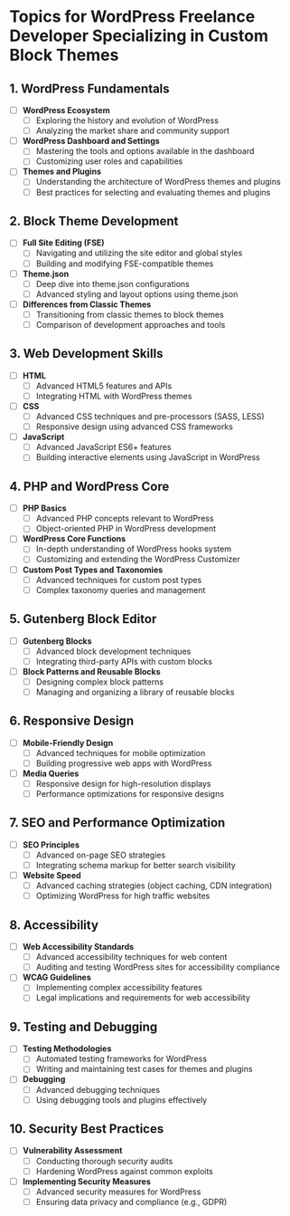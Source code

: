 # Topics for WordPress Freelance Developer Specializing in Custom Block Themes

## 1. WordPress Fundamentals
- [ ] **WordPress Ecosystem**
  - [ ] Exploring the history and evolution of WordPress
  - [ ] Analyzing the market share and community support
- [ ] **WordPress Dashboard and Settings**
  - [ ] Mastering the tools and options available in the dashboard
  - [ ] Customizing user roles and capabilities
- [ ] **Themes and Plugins**
  - [ ] Understanding the architecture of WordPress themes and plugins
  - [ ] Best practices for selecting and evaluating themes and plugins

## 2. Block Theme Development
- [ ] **Full Site Editing (FSE)**
  - [ ] Navigating and utilizing the site editor and global styles
  - [ ] Building and modifying FSE-compatible themes
- [ ] **Theme.json**
  - [ ] Deep dive into theme.json configurations
  - [ ] Advanced styling and layout options using theme.json
- [ ] **Differences from Classic Themes**
  - [ ] Transitioning from classic themes to block themes
  - [ ] Comparison of development approaches and tools

## 3. Web Development Skills
- [ ] **HTML**
  - [ ] Advanced HTML5 features and APIs
  - [ ] Integrating HTML with WordPress themes
- [ ] **CSS**
  - [ ] Advanced CSS techniques and pre-processors (SASS, LESS)
  - [ ] Responsive design using advanced CSS frameworks
- [ ] **JavaScript**
  - [ ] Advanced JavaScript ES6+ features
  - [ ] Building interactive elements using JavaScript in WordPress

## 4. PHP and WordPress Core
- [ ] **PHP Basics**
  - [ ] Advanced PHP concepts relevant to WordPress
  - [ ] Object-oriented PHP in WordPress development
- [ ] **WordPress Core Functions**
  - [ ] In-depth understanding of WordPress hooks system
  - [ ] Customizing and extending the WordPress Customizer
- [ ] **Custom Post Types and Taxonomies**
  - [ ] Advanced techniques for custom post types
  - [ ] Complex taxonomy queries and management

## 5. Gutenberg Block Editor
- [ ] **Gutenberg Blocks**
  - [ ] Advanced block development techniques
  - [ ] Integrating third-party APIs with custom blocks
- [ ] **Block Patterns and Reusable Blocks**
  - [ ] Designing complex block patterns
  - [ ] Managing and organizing a library of reusable blocks

## 6. Responsive Design
- [ ] **Mobile-Friendly Design**
  - [ ] Advanced techniques for mobile optimization
  - [ ] Building progressive web apps with WordPress
- [ ] **Media Queries**
  - [ ] Responsive design for high-resolution displays
  - [ ] Performance optimizations for responsive designs

## 7. SEO and Performance Optimization
- [ ] **SEO Principles**
  - [ ] Advanced on-page SEO strategies
  - [ ] Integrating schema markup for better search visibility
- [ ] **Website Speed**
  - [ ] Advanced caching strategies (object caching, CDN integration)
  - [ ] Optimizing WordPress for high traffic websites

## 8. Accessibility
- [ ] **Web Accessibility Standards**
  - [ ] Advanced accessibility techniques for web content
  - [ ] Auditing and testing WordPress sites for accessibility compliance
- [ ] **WCAG Guidelines**
  - [ ] Implementing complex accessibility features
  - [ ] Legal implications and requirements for web accessibility

## 9. Testing and Debugging
- [ ] **Testing Methodologies**
  - [ ] Automated testing frameworks for WordPress
  - [ ] Writing and maintaining test cases for themes and plugins
- [ ] **Debugging**
  - [ ] Advanced debugging techniques
  - [ ] Using debugging tools and plugins effectively

## 10. Security Best Practices
- [ ] **Vulnerability Assessment**
  - [ ] Conducting thorough security audits
  - [ ] Hardening WordPress against common exploits
- [ ] **Implementing Security Measures**
  - [ ] Advanced security measures for WordPress
  - [ ] Ensuring data privacy and compliance (e.g., GDPR)
